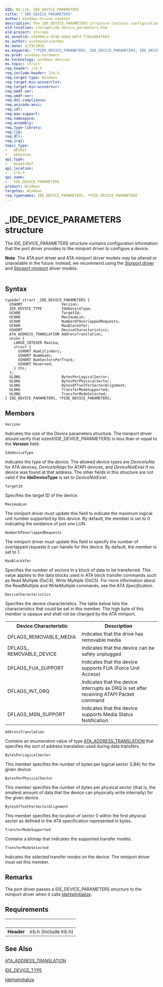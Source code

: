 ```yaml
---
UID: NS:irb._IDE_DEVICE_PARAMETERS
title: "_IDE_DEVICE_PARAMETERS"
author: windows-driver-content
description: The IDE_DEVICE_PARAMETERS structure contains configuration information that the port driver provides to the miniport driver to configure a device.Note  The ATA port driver and ATA miniport driver models may be altered or unavailable in the future.
old-location: storage\ide_device_parameters.htm
old-project: storage
ms.assetid: e2b908ce-df40-4d64-b8fd-77da18b4f6bd
ms.author: windowsdriverdev
ms.date: 3/29/2018
ms.keywords: "*PIDE_DEVICE_PARAMETERS, IDE_DEVICE_PARAMETERS, IDE_DEVICE_PARAMETERS structure [Storage Devices], PIDE_DEVICE_PARAMETERS, PIDE_DEVICE_PARAMETERS structure pointer [Storage Devices], _IDE_DEVICE_PARAMETERS, irb/IDE_DEVICE_PARAMETERS, irb/PIDE_DEVICE_PARAMETERS, storage.ide_device_parameters, structs-ATA_6cc8412c-2ce1-4261-91db-bc986a6836ff.xml"
ms.prod: windows-hardware
ms.technology: windows-devices
ms.topic: struct
req.header: irb.h
req.include-header: Irb.h
req.target-type: Windows
req.target-min-winverclnt: 
req.target-min-winversvr: 
req.kmdf-ver: 
req.umdf-ver: 
req.ddi-compliance: 
req.unicode-ansi: 
req.idl: 
req.max-support: 
req.namespace: 
req.assembly: 
req.type-library: 
req.lib: 
req.dll: 
req.irql: 
topic_type:
-	APIRef
-	kbSyntax
api_type:
-	HeaderDef
api_location:
-	irb.h
api_name:
-	IDE_DEVICE_PARAMETERS
product: Windows
targetos: Windows
req.typenames: IDE_DEVICE_PARAMETERS, *PIDE_DEVICE_PARAMETERS
---
```


# _IDE_DEVICE_PARAMETERS structure
The IDE_DEVICE_PARAMETERS structure contains configuration information that the port driver provides to the miniport driver to configure a device.
<div class="alert"><b>Note</b>  The ATA port driver and ATA miniport driver models may be altered or unavailable in the future. Instead, we recommend using the <a href="https://msdn.microsoft.com/en-us/windows/hardware/drivers/storage/storport-driver">Storport driver</a> and <a href="https://msdn.microsoft.com/en-us/windows/hardware/drivers/storage/storport-miniport-drivers">Storport miniport</a> driver models.</div><div> </div>

## Syntax
```
typedef struct _IDE_DEVICE_PARAMETERS {
  USHORT                  Version;
  IDE_DEVICE_TYPE         IdeDeviceType;
  UCHAR                   TargetId;
  UCHAR                   MaximumLun;
  UCHAR                   NumberOfOverlappedRequests;
  UCHAR                   MaxBlockXfer;
  USHORT                  DeviceCharacteristics;
  ATA_ADDRESS_TRANSLATION AddressTranslation;
  union {
    LARGE_INTEGER MaxLba;
    struct {
      USHORT NumCylinders;
      USHORT NumHeads;
      USHORT NumSectorsPerTrack;
      USHORT Reserved;
    } Chs;
  };
  ULONG                   BytesPerLogicalSector;
  ULONG                   BytesPerPhysicalSector;
  ULONG                   BytesOffsetForSectorAlignment;
  ULONG                   TransferModeSupported;
  ULONG                   TransferModeSelected;
} IDE_DEVICE_PARAMETERS, *PIDE_DEVICE_PARAMETERS;
```

## Members


`Version`

Indicates the size of the <i>Device</i> parameters structure. The miniport driver should verify that sizeof(IDE_DEVICE_PARAMETERS) is less than or equal to the <b>Version</b> field.

`IdeDeviceType`

Indicates the type of the device. The allowed device types are <i>DeviceIsAta</i> for ATA devices, <i>DeviceIsAtapi</i> for ATAPI devices, and <i>DeviceNotExist</i> if no device was found at that address. The other fields in this structure are not valid if the <b>IdeDeviceType</b> is set to <i>DeviceNotExist</i>.

`TargetId`

Specifies the target ID of the device.

`MaximumLun`

The miniport driver must update this field to indicate the maximum logical unit number supported by this device. By default, the member is set to 0 indicating the existence of just one LUN.

`NumberOfOverlappedRequests`

The miniport driver must update this field to specify the number of overlapped requests it can handle for this device. By default, the member is set to 1.

`MaxBlockXfer`

Specifies the number of sectors in a block of data to be transferred. This value applies to the data blocks used in ATA block transfer commands such as Read Multiple (0xC4), Write Multiple (0xC5). For more information about the ReadMultiple and WriteMultiple commands, see the <i>ATA Specification</i>.

`DeviceCharacteristics`

Specifies the device characteristics. The table below lists the characteristics that could be set in this member. The high byte of this member is opaque and shall not be changed by the ATA miniport.

<table>
<tr>
<th>Device Characteristic</th>
<th>Description</th>
</tr>
<tr>
<td>
DFLAGS_REMOVABLE_MEDIA

</td>
<td>
Indicates that the drive has removable media

</td>
</tr>
<tr>
<td>
DFLAGS_ REMOVABLE_DEVICE

</td>
<td>
Indicates that the device can be safely unplugged

</td>
</tr>
<tr>
<td>
DFLAGS_FUA_SUPPORT

</td>
<td>
Indicates that the device supports FUA (Force Unit Access)

</td>
</tr>
<tr>
<td>
DFLAGS_INT_DRQ

</td>
<td>
Indicates that the device interrupts as DRQ is set after receiving ATAPI Packet command

</td>
</tr>
<tr>
<td>
DFLAGS_MSN_SUPPORT

</td>
<td>
Indicates that the device supports Media Status Notification.

</td>
</tr>
</table>

`AddressTranslation`

Contains an enumeration value of type <a href="https://msdn.microsoft.com/library/windows/hardware/ff550290">ATA_ADDRESS_TRANSLATION</a> that specifies the sort of address translation used during data transfers.

`BytesPerLogicalSector`

This member specifies the number of bytes per logical sector (LBA) for the given device.

`BytesPerPhysicalSector`

This member specifies the number of bytes per physical sector (that is, the smallest amount of data that the device can physically write internally) for the given device.

`BytesOffsetForSectorAlignment`

This member specifies the location of sector 0 within the first physical sector as defined in the ATA specification represented in bytes.

`TransferModeSupported`

Contains a bitmap that indicates the supported transfer modes.

`TransferModeSelected`

Indicates the selected transfer modes on the device. The miniport driver must set this member.

## Remarks
The port driver passes a IDE_DEVICE_PARAMETERS structure to the miniport driver when it calls <a href="https://msdn.microsoft.com/library/windows/hardware/ff557467">IdeHwInitialize</a>.

## Requirements
| &nbsp; | &nbsp; |
| ---- |:---- |
| **Header** | irb.h (include Irb.h) |

## See Also

<a href="https://msdn.microsoft.com/library/windows/hardware/ff550290">ATA_ADDRESS_TRANSLATION</a>



<a href="https://msdn.microsoft.com/library/windows/hardware/ff559096">IDE_DEVICE_TYPE</a>



<a href="https://msdn.microsoft.com/library/windows/hardware/ff557467">IdeHwInitialize</a>